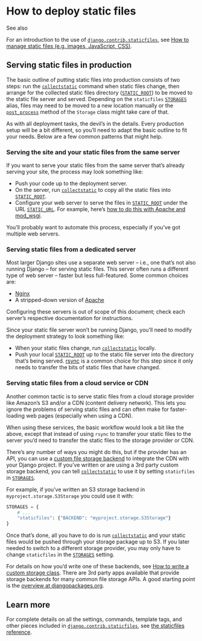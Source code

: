 # How to deploy static files

See also

For an introduction to the use of [`django.contrib.staticfiles`](../../../ref/contrib/staticfiles/#module-django.contrib.staticfiles "django.contrib.staticfiles: An app for handling static files."), see [How to manage static files (e.g. images, JavaScript, CSS)](../).

## Serving static files in production

The basic outline of putting static files into production consists of two steps: run the [`collectstatic`](../../../ref/contrib/staticfiles/#django-admin-collectstatic) command when static files change, then arrange for the collected static files directory ([`STATIC_ROOT`](../../../ref/settings/#std-setting-STATIC_ROOT)) to be moved to the static file server and served. Depending on the `staticfiles` [`STORAGES`](../../../ref/settings/#std-setting-STORAGES) alias, files may need to be moved to a new location manually or the [`post_process`](../../../ref/contrib/staticfiles/#django.contrib.staticfiles.storage.StaticFilesStorage.post_process "django.contrib.staticfiles.storage.StaticFilesStorage.post_process") method of the `Storage` class might take care of that.

As with all deployment tasks, the devil’s in the details. Every production setup will be a bit different, so you’ll need to adapt the basic outline to fit your needs. Below are a few common patterns that might help.

### Serving the site and your static files from the same server

If you want to serve your static files from the same server that’s already serving your site, the process may look something like:

*   Push your code up to the deployment server.
*   On the server, run [`collectstatic`](../../../ref/contrib/staticfiles/#django-admin-collectstatic) to copy all the static files into [`STATIC_ROOT`](../../../ref/settings/#std-setting-STATIC_ROOT).
*   Configure your web server to serve the files in [`STATIC_ROOT`](../../../ref/settings/#std-setting-STATIC_ROOT) under the URL [`STATIC_URL`](../../../ref/settings/#std-setting-STATIC_URL). For example, here’s [how to do this with Apache and mod_wsgi](../../deployment/wsgi/modwsgi/#serving-files).

You’ll probably want to automate this process, especially if you’ve got multiple web servers.

### Serving static files from a dedicated server

Most larger Django sites use a separate web server – i.e., one that’s not also running Django – for serving static files. This server often runs a different type of web server – faster but less full-featured. Some common choices are:

*   [Nginx](https://nginx.org/en/)
*   A stripped-down version of [Apache](https://httpd.apache.org/)

Configuring these servers is out of scope of this document; check each server’s respective documentation for instructions.

Since your static file server won’t be running Django, you’ll need to modify the deployment strategy to look something like:

*   When your static files change, run [`collectstatic`](../../../ref/contrib/staticfiles/#django-admin-collectstatic) locally.
*   Push your local [`STATIC_ROOT`](../../../ref/settings/#std-setting-STATIC_ROOT) up to the static file server into the directory that’s being served. [rsync](https://rsync.samba.org/) is a common choice for this step since it only needs to transfer the bits of static files that have changed.

### Serving static files from a cloud service or CDN

Another common tactic is to serve static files from a cloud storage provider like Amazon’s S3 and/or a CDN (content delivery network). This lets you ignore the problems of serving static files and can often make for faster-loading web pages (especially when using a CDN).

When using these services, the basic workflow would look a bit like the above, except that instead of using `rsync` to transfer your static files to the server you’d need to transfer the static files to the storage provider or CDN.

There’s any number of ways you might do this, but if the provider has an API, you can use a [custom file storage backend](../../custom-file-storage/) to integrate the CDN with your Django project. If you’ve written or are using a 3rd party custom storage backend, you can tell [`collectstatic`](../../../ref/contrib/staticfiles/#django-admin-collectstatic) to use it by setting `staticfiles` in [`STORAGES`](../../../ref/settings/#std-setting-STORAGES).

For example, if you’ve written an S3 storage backend in `myproject.storage.S3Storage` you could use it with:

```python
STORAGES = {
    # ...
    "staticfiles": {"BACKEND": "myproject.storage.S3Storage"}
}
```

Once that’s done, all you have to do is run [`collectstatic`](../../../ref/contrib/staticfiles/#django-admin-collectstatic) and your static files would be pushed through your storage package up to S3. If you later needed to switch to a different storage provider, you may only have to change `staticfiles` in the [`STORAGES`](../../../ref/settings/#std-setting-STORAGES) setting.

For details on how you’d write one of these backends, see [How to write a custom storage class](../../custom-file-storage/). There are 3rd party apps available that provide storage backends for many common file storage APIs. A good starting point is the [overview at djangopackages.org](https://djangopackages.org/grids/g/storage-backends/).

## Learn more

For complete details on all the settings, commands, template tags, and other pieces included in [`django.contrib.staticfiles`](../../../ref/contrib/staticfiles/#module-django.contrib.staticfiles "django.contrib.staticfiles: An app for handling static files."), see [the staticfiles reference](../../../ref/contrib/staticfiles/).